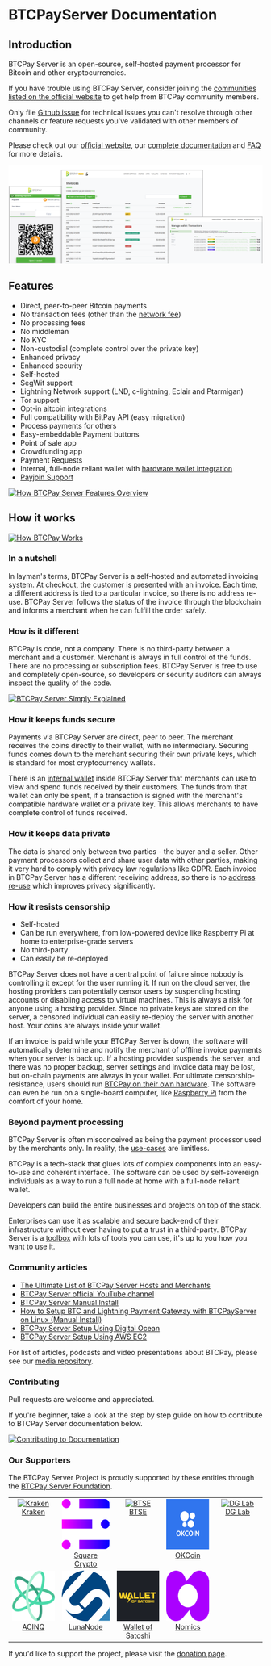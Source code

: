 # BTCPayServer Documentation

## Introduction

BTCPay Server is an open-source, self-hosted payment processor for Bitcoin and other cryptocurrencies.

If you have trouble using BTCPay Server, consider joining the [communities listed on the official website](https://btcpayserver.org/#communityCTA) to get help from BTCPay community members.

Only file [Github issue](https://github.com/btcpayserver/btcpayserver/issues) for technical issues you can't resolve through other channels or feature requests you've validated with other members of community.

Please check out our [official website](https://btcpayserver.org/), our [complete documentation](https://github.com/btcpayserver/btcpayserver-doc) and [FAQ](./FAQ/README.md#btcpay-frequently-asked-questions-and-common-issues) for more details.

![](./img/BTCPayServerScreenshot.png)

## Features

* Direct, peer-to-peer Bitcoin payments
* No transaction fees (other than the [network fee](https://en.bitcoin.it/wiki/Miner_fees))
* No processing fees
* No middleman
* No KYC
* Non-custodial (complete control over the private key)
* Enhanced privacy
* Enhanced security
* Self-hosted
* SegWit support
* Lightning Network support (LND, c-lightning, Eclair and Ptarmigan)
* Tor support
* Opt-in [altcoin](./Altcoins.md) integrations
* Full compatibility with BitPay API (easy migration)
* Process payments for others
* Easy-embeddable Payment buttons
* Point of sale app
* Crowdfunding app
* Payment Requests
* Internal, full-node reliant wallet with [hardware wallet integration](./HardwareWalletIntegration.md)
* [Payjoin Support](./Payjoin.md)

[![How BTCPay Server Features Overview](https://img.youtube.com/vi/R-yaXk4NvEs/mqdefault.jpg)](https://www.youtube.com/watch?v=R-yaXk4NvEs)

## How it works

[![How BTCPay Works](https://img.youtube.com/vi/nr0UNbz3AoQ/mqdefault.jpg)](https://www.youtube.com/watch?v=nr0UNbz3AoQ "How BTCPay Server Works")

### In a nutshell

In layman's terms, BTCPay Server is a self-hosted and automated invoicing system. At checkout, the customer is presented with an invoice. Each time, a different address is tied to a particular invoice, so there is no address re-use. BTCPay Server follows the status of the invoice through the blockchain and informs a merchant when he can fulfill the order safely.

### How is it different

BTCPay is code, not a company. There is no third-party between a merchant and a customer. Merchant is always in full control of the funds. There are no processing or subscription fees. BTCPay Server is free to use and completely open-source, so developers or security auditors can always inspect the quality of the code.

[![BTCPay Server Simply Explained](https://img.youtube.com/vi/dbX6qWZlxOw/mqdefault.jpg)](https://www.youtube.com/watch?v=dbX6qWZlxOw "BTCPay Server Simply Explained")

### How it keeps funds secure

Payments via BTCPay Server are direct, peer to peer. The merchant receives the coins directly to their wallet, with no intermediary. Securing funds comes down to the merchant securing their own private keys, which is standard for most cryptocurrency wallets.

There is an [internal wallet](./Wallet.md) inside BTCPay Server that merchants can use to view and spend funds received by their customers. The funds from that wallet can only be spent, if a transaction is signed with the merchant's compatible hardware wallet or a private key. This allows merchants to have complete control of funds received.

### How it keeps data private

The data is shared only between two parties - the buyer and a seller. Other payment processors collect and share user data with other parties, making it very hard to comply with privacy law regulations like GDPR. Each invoice in BTCPay Server has a different receiving address, so there is no [address re-use](https://en.bitcoin.it/wiki/Address_reuse) which improves privacy significantly.

### How it resists censorship

* Self-hosted
* Can be run everywhere, from low-powered device like Raspberry Pi at home to enterprise-grade servers
* No third-party
* Can easily be re-deployed

BTCPay Server does not have a central point of failure since nobody is controlling it except for the user running it. If run on the cloud server, the hosting providers can potentially censor users by suspending hosting accounts or disabling access to virtual machines. This is always a risk for anyone using a hosting provider. Since no private keys are stored on the server, a censored individual can easily re-deploy the server with another host. Your coins are always inside your wallet.

If an invoice is paid while your BTCPay Server is down, the software will automatically determine and notify the merchant of offline invoice payments when your server is back up. If a hosting provider suspends the server, and there was no proper backup, server settings and invoice data may be lost, but on-chain payments are always in your wallet. For ultimate censorship-resistance, users should run [BTCPay on their own hardware](./HardwareDeployment.md). The software can even be run on a single-board computer, like [Raspberry Pi](./RaspberryPiDeployment.md) from the comfort of your home.

### Beyond payment processing

BTCPay Server is often misconceived as being the payment processor used by the merchants only. In reality, the [use-cases](./UseCase.md) are limitless.

BTCPay is a tech-stack that glues lots of complex components into an easy-to-use and coherent interface. The software can be used by self-sovereign individuals as a way to run a full node at home with a full-node reliant wallet.

Developers can build the entire businesses and projects on top of the stack.

Enterprises can use it as scalable and secure back-end of their infrastructure without ever having to put a trust in a third-party. BTCPay Server is a [toolbox](https://www.facebook.com/kriptomedia/videos/vl.418099655731067/2898112140218815) with lots of tools you can use, it's up to you how you want to use it.

### Community articles

* [The Ultimate List of BTCPay Server Hosts and Merchants](https://bitcoinshirt.co/btcpay-stores/)
* [BTCPay Server official YouTube channel](https://www.youtube.com/channel/UCpG9WL6TJuoNfFVkaDMp9ug)
* [BTCPay Server Manual Install](http://blog.sipsorcery.com/?p=1052)
* [How to Setup BTC and Lightning Payment Gateway with BTCPayServer on Linux (Manual Install)](https://freedomnode.com/blog/114/how-to-setup-btc-and-lightning-payment-gateway-with-btcpayserver-on-linux-manual-install)
* [BTCPay Server Setup Using Digital Ocean](https://medium.com/@molthoff/running-btcpay-on-digital-ocean-for-10-month-how-to-add-other-coins-7a497339fb2f)
* [BTCPay Server Setup Using AWS EC2](https://wiki.ion.radar.tech/tutorials/nodes/btcpay-+-aws-ec2)

For list of articles, podcasts and video presentations about BTCPay, please see our [media repository](https://github.com/btcpayserver/btcpayserver-media/tree/master/Publications).

### Contributing

Pull requests are welcome and appreciated.

If you're beginner, take a look at the step by step guide on how to contribute to BTCPay Server documentation below.

[![Contributing to Documentation](https://img.youtube.com/vi/bSDROcdSSWw/mqdefault.jpg)](https://www.youtube.com/watch?v=bSDROcdSSWw "How BTCPay Server Works")

<div class="supporters">
  <h3>Our Supporters</h3>
  <p>
    The BTCPay&nbsp;Server Project is proudly supported by these entities through the
    <a href="https://foundation.btcpayserver.org/" target="_blank" rel="noopener noreferrer">BTCPay&nbsp;Server Foundation</a>.
  </p>
  <table>
    <tbody>
      <tr>
        <td align="center" valign="top" width="14.285714285714285714285714285714%">
          <a href="https://twitter.com/krakenfx" target="_blank">
            <img  src="https://raw.githubusercontent.com/btcpayserver/btcpayserver-doc/master/docs/img/kraken-logo-stacked-purple-RGB-2019.svg?sanitize=true" alt="Kraken" height=100>
            <br/>
            <span>Kraken</span>
          </a>
        </td>
        <td align="center" valign="top" width="14.285714285714285714285714285714%">
          <a href="https://twitter.com/sqcrypto" target="_blank">
            <img  src="https://raw.githubusercontent.com/btcpayserver/btcpayserver/master/BTCPayServer/wwwroot/img/squarecrypto.svg?sanitize=true" alt="Square Crypto" height=100>
            <br/>
            <span>Square Crypto</span>
          </a>
        </td>
        <td align="center" valign="top" width="14.285714285714285714285714285714%">
          <a href="https://www.btse.com" target="_blank">
            <img  src="https://raw.githubusercontent.com/btcpayserver/btcpayserver/master/BTCPayServer/wwwroot/img/btse.svg?sanitize=trueg" alt="BTSE" height=100>
            <br/>
            <span>BTSE</span>
          </a>
        </td>
        <td align="center" valign="top" width="14.285714285714285714285714285714%">
          <a href="https://www.okcoin.com/" target="_blank">
            <img  src="https://raw.githubusercontent.com/btcpayserver/btcpayserver/master/BTCPayServer/wwwroot/img/okcoin.svg?sanitize=true" alt="DG Lab" height=100>
            <br/>
            <span>OKCoin</span>
          </a>
        </td>
        <td align="center" valign="top" width="14.285714285714285714285714285714%">
          <a href="https://www.dglab.com/en/" target="_blank">
            <img  src="https://raw.githubusercontent.com/btcpayserver/btcpayserver/master/BTCPayServer/wwwroot/img/dglab.svg?sanitize=true" alt="DG Lab" height=100>
            <br/>
            <span>DG Lab</span>
          </a>
        </td>
      </tr>
      <tr>
        <td align="center" valign="top" width="14.285714285714285714285714285714%">
          <a href="https://acinq.co/" target="_blank">
            <img  src="https://raw.githubusercontent.com/btcpayserver/btcpayserver/master/BTCPayServer/wwwroot/img/acinq-logo.svg?sanitize=true" alt="ACINQ" height=100>
            <br/>
            <span>ACINQ</span>
          </a>
        </td>
        <td align="center" valign="top" width="14.285714285714285714285714285714%">
          <a href="https://lunanode.com" target="_blank">
            <img  src="https://raw.githubusercontent.com/btcpayserver/btcpayserver/master/BTCPayServer/wwwroot/img/lunanode.svg?sanitize=true" alt="LunaNode" height=100>
            <br/>
            <span>LunaNode</span>
          </a>
        </td>
        <td align="center" valign="top" width="14.285714285714285714285714285714%">
          <a href="https://walletofsatoshi.com/" target="_blank">
            <img  src="https://raw.githubusercontent.com/btcpayserver/btcpayserver/master/BTCPayServer/wwwroot/img/walletofsatoshi.svg?sanitize=true" alt="Wallet of Satoshi" height=100>
            <br/>
            <span>Wallet of Satoshi</span>
          </a>
        </td>
        <td align="center" valign="top" width="14.285714285714285714285714285714%">
          <a href="https://nomics.com/" target="_blank">
            <img  src="https://raw.githubusercontent.com/btcpayserver/btcpayserver/master/BTCPayServer/wwwroot/img/nomics.svg?sanitize=true" alt="Nomics" height=100>
            <br/>
            <span>Nomics</span>
          </a>
        </td> 
      </tr>
    </tbody>
  </table>
</div>

If you'd like to support the project, please visit the [donation page](https://btcpayserver.org/donate/).
